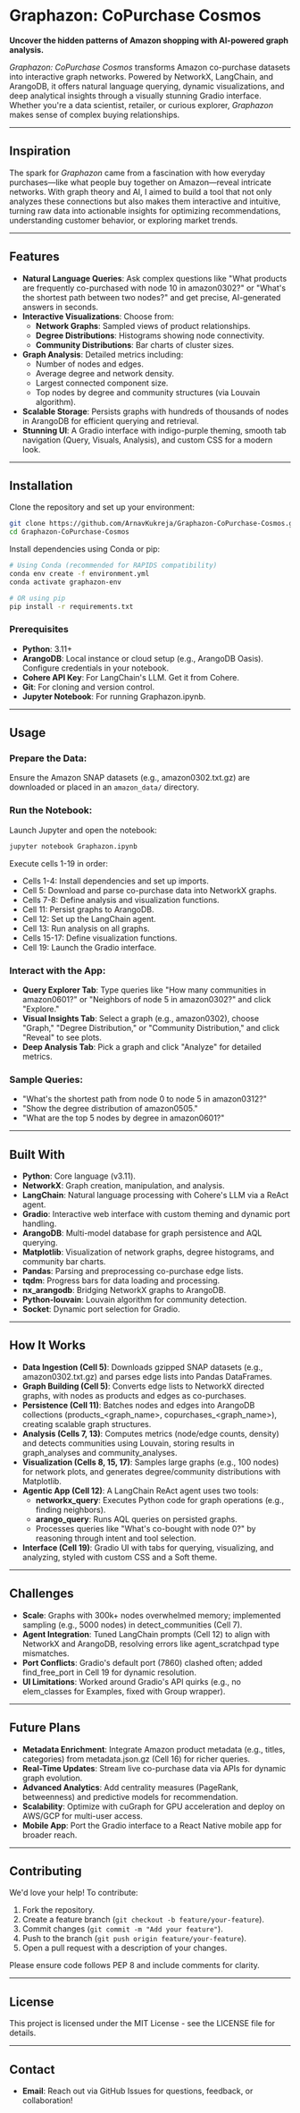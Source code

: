 # Graphazon: CoPurchase Cosmos

**Uncover the hidden patterns of Amazon shopping with AI-powered graph analysis.**

*Graphazon: CoPurchase Cosmos* transforms Amazon co-purchase datasets into interactive graph networks. Powered by NetworkX, LangChain, and ArangoDB, it offers natural language querying, dynamic visualizations, and deep analytical insights through a visually stunning Gradio interface. Whether you're a data scientist, retailer, or curious explorer, *Graphazon* makes sense of complex buying relationships.

---

## Inspiration
The spark for *Graphazon* came from a fascination with how everyday purchases—like what people buy together on Amazon—reveal intricate networks. With graph theory and AI, I aimed to build a tool that not only analyzes these connections but also makes them interactive and intuitive, turning raw data into actionable insights for optimizing recommendations, understanding customer behavior, or exploring market trends.

---

## Features
- **Natural Language Queries**: Ask complex questions like "What products are frequently co-purchased with node 10 in amazon0302?" or "What's the shortest path between two nodes?" and get precise, AI-generated answers in seconds.
- **Interactive Visualizations**: Choose from:
  - **Network Graphs**: Sampled views of product relationships.
  - **Degree Distributions**: Histograms showing node connectivity.
  - **Community Distributions**: Bar charts of cluster sizes.
- **Graph Analysis**: Detailed metrics including:
  - Number of nodes and edges.
  - Average degree and network density.
  - Largest connected component size.
  - Top nodes by degree and community structures (via Louvain algorithm).
- **Scalable Storage**: Persists graphs with hundreds of thousands of nodes in ArangoDB for efficient querying and retrieval.
- **Stunning UI**: A Gradio interface with indigo-purple theming, smooth tab navigation (Query, Visuals, Analysis), and custom CSS for a modern look.

---

## Installation
Clone the repository and set up your environment:

```bash
git clone https://github.com/ArnavKukreja/Graphazon-CoPurchase-Cosmos.git
cd Graphazon-CoPurchase-Cosmos
```

Install dependencies using Conda or pip:

```bash
# Using Conda (recommended for RAPIDS compatibility)
conda env create -f environment.yml
conda activate graphazon-env

# OR using pip
pip install -r requirements.txt
```

### Prerequisites
- **Python**: 3.11+
- **ArangoDB**: Local instance or cloud setup (e.g., ArangoDB Oasis). Configure credentials in your notebook.
- **Cohere API Key**: For LangChain's LLM. Get it from Cohere.
- **Git**: For cloning and version control.
- **Jupyter Notebook**: For running Graphazon.ipynb.

---

## Usage

### Prepare the Data:
Ensure the Amazon SNAP datasets (e.g., amazon0302.txt.gz) are downloaded or placed in an `amazon_data/` directory.

### Run the Notebook:
Launch Jupyter and open the notebook:

```bash
jupyter notebook Graphazon.ipynb
```

Execute cells 1-19 in order:
- Cells 1-4: Install dependencies and set up imports.
- Cell 5: Download and parse co-purchase data into NetworkX graphs.
- Cells 7-8: Define analysis and visualization functions.
- Cell 11: Persist graphs to ArangoDB.
- Cell 12: Set up the LangChain agent.
- Cell 13: Run analysis on all graphs.
- Cells 15-17: Define visualization functions.
- Cell 19: Launch the Gradio interface.

### Interact with the App:
- **Query Explorer Tab**: Type queries like "How many communities in amazon0601?" or "Neighbors of node 5 in amazon0302?" and click "Explore."
- **Visual Insights Tab**: Select a graph (e.g., amazon0302), choose "Graph," "Degree Distribution," or "Community Distribution," and click "Reveal" to see plots.
- **Deep Analysis Tab**: Pick a graph and click "Analyze" for detailed metrics.

### Sample Queries:
- "What's the shortest path from node 0 to node 5 in amazon0312?"
- "Show the degree distribution of amazon0505."
- "What are the top 5 nodes by degree in amazon0601?"

---

## Built With
- **Python**: Core language (v3.11).
- **NetworkX**: Graph creation, manipulation, and analysis.
- **LangChain**: Natural language processing with Cohere's LLM via a ReAct agent.
- **Gradio**: Interactive web interface with custom theming and dynamic port handling.
- **ArangoDB**: Multi-model database for graph persistence and AQL querying.
- **Matplotlib**: Visualization of network graphs, degree histograms, and community bar charts.
- **Pandas**: Parsing and preprocessing co-purchase edge lists.
- **tqdm**: Progress bars for data loading and processing.
- **nx_arangodb**: Bridging NetworkX graphs to ArangoDB.
- **Python-louvain**: Louvain algorithm for community detection.
- **Socket**: Dynamic port selection for Gradio.

---

## How It Works
- **Data Ingestion (Cell 5)**: Downloads gzipped SNAP datasets (e.g., amazon0302.txt.gz) and parses edge lists into Pandas DataFrames.
- **Graph Building (Cell 5)**: Converts edge lists to NetworkX directed graphs, with nodes as products and edges as co-purchases.
- **Persistence (Cell 11)**: Batches nodes and edges into ArangoDB collections (products_<graph_name>, copurchases_<graph_name>), creating scalable graph structures.
- **Analysis (Cells 7, 13)**: Computes metrics (node/edge counts, density) and detects communities using Louvain, storing results in graph_analyses and community_analyses.
- **Visualization (Cells 8, 15, 17)**: Samples large graphs (e.g., 100 nodes) for network plots, and generates degree/community distributions with Matplotlib.
- **Agentic App (Cell 12)**: A LangChain ReAct agent uses two tools:
  - **networkx_query**: Executes Python code for graph operations (e.g., finding neighbors).
  - **arango_query**: Runs AQL queries on persisted graphs.
  - Processes queries like "What's co-bought with node 0?" by reasoning through intent and tool selection.
- **Interface (Cell 19)**: Gradio UI with tabs for querying, visualizing, and analyzing, styled with custom CSS and a Soft theme.

---

## Challenges
- **Scale**: Graphs with 300k+ nodes overwhelmed memory; implemented sampling (e.g., 5000 nodes) in detect_communities (Cell 7).
- **Agent Integration**: Tuned LangChain prompts (Cell 12) to align with NetworkX and ArangoDB, resolving errors like agent_scratchpad type mismatches.
- **Port Conflicts**: Gradio's default port (7860) clashed often; added find_free_port in Cell 19 for dynamic resolution.
- **UI Limitations**: Worked around Gradio's API quirks (e.g., no elem_classes for Examples, fixed with Group wrapper).

---

## Future Plans
- **Metadata Enrichment**: Integrate Amazon product metadata (e.g., titles, categories) from metadata.json.gz (Cell 16) for richer queries.
- **Real-Time Updates**: Stream live co-purchase data via APIs for dynamic graph evolution.
- **Advanced Analytics**: Add centrality measures (PageRank, betweenness) and predictive models for recommendation.
- **Scalability**: Optimize with cuGraph for GPU acceleration and deploy on AWS/GCP for multi-user access.
- **Mobile App**: Port the Gradio interface to a React Native mobile app for broader reach.

---

## Contributing
We'd love your help! To contribute:

1. Fork the repository.
2. Create a feature branch (`git checkout -b feature/your-feature`).
3. Commit changes (`git commit -m "Add your feature"`).
4. Push to the branch (`git push origin feature/your-feature`).
5. Open a pull request with a description of your changes.

Please ensure code follows PEP 8 and include comments for clarity.

---

## License
This project is licensed under the MIT License - see the LICENSE file for details.

---

## Contact
- **Email**: Reach out via GitHub Issues for questions, feedback, or collaboration!
